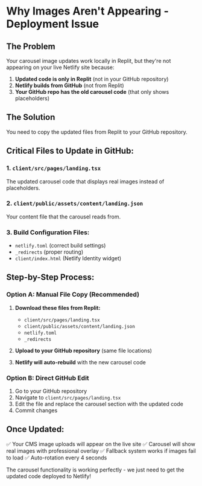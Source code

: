 # Why Images Aren't Appearing - Deployment Issue

## The Problem
Your carousel image updates work locally in Replit, but they're not appearing on your live Netlify site because:

1. **Updated code is only in Replit** (not in your GitHub repository)
2. **Netlify builds from GitHub** (not from Replit)
3. **Your GitHub repo has the old carousel code** (that only shows placeholders)

## The Solution
You need to copy the updated files from Replit to your GitHub repository.

## Critical Files to Update in GitHub:

### 1. `client/src/pages/landing.tsx`
The updated carousel code that displays real images instead of placeholders.

### 2. `client/public/assets/content/landing.json`
Your content file that the carousel reads from.

### 3. Build Configuration Files:
- `netlify.toml` (correct build settings)
- `_redirects` (proper routing)
- `client/index.html` (Netlify Identity widget)

## Step-by-Step Process:

### Option A: Manual File Copy (Recommended)
1. **Download these files from Replit:**
   - `client/src/pages/landing.tsx`
   - `client/public/assets/content/landing.json`
   - `netlify.toml`
   - `_redirects`

2. **Upload to your GitHub repository** (same file locations)

3. **Netlify will auto-rebuild** with the new carousel code

### Option B: Direct GitHub Edit
1. Go to your GitHub repository
2. Navigate to `client/src/pages/landing.tsx`
3. Edit the file and replace the carousel section with the updated code
4. Commit changes

## Once Updated:
✅ Your CMS image uploads will appear on the live site
✅ Carousel will show real images with professional overlay
✅ Fallback system works if images fail to load
✅ Auto-rotation every 4 seconds

The carousel functionality is working perfectly - we just need to get the updated code deployed to Netlify!